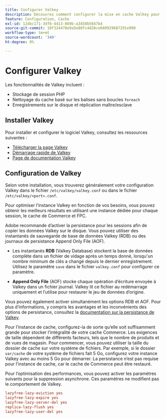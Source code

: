 ```yaml
---
title: Configurer Valkey
description: Découvrez comment configurer la mise en cache Valkey pour l’optimisation des performances d’Adobe Commerce. Découvrez les fonctionnalités, les étapes de configuration et les bonnes pratiques de configuration.
feature: Configuration, Cache
exl-id: 12dbc171-3df6-4413-869b-a3450b5647b4
source-git-commit: 10f324478e9a5e80fc4d28ce680929687291e990
workflow-type: tm+mt
source-wordcount: '349'
ht-degree: 0%

---
```


# Configurer Valkey

Les fonctionnalités de Valkey incluent :

- Stockage de session PHP
- Nettoyage du cache basé sur les balises sans boucles `foreach`
- Enregistrements sur le disque et réplication maître/esclave

## Installer Valkey

Pour installer et configurer le logiciel Valkey, consultez les ressources suivantes :

- [Télécharger la page Valkey](https://valkey.io/download/)
- [Démarrage rapide de Valkey](https://valkey.io/topics/quickstart/)
- [Page de documentation Valkey](https://valkey.io/docs)

## Configuration de Valkey

Selon votre installation, vous trouverez généralement votre configuration Valkey dans le fichier `/etc/valkey/valkey.conf` ou dans le fichier `/etc/valkey/<port>.conf`.

Pour optimiser l’instance Valkey en fonction de vos besoins, vous pouvez obtenir les meilleurs résultats en utilisant une instance dédiée pour chaque session, le cache de Commerce et FPC.

Adobe recommande d’activer la persistance pour les sessions afin de copier les données Valkey sur le disque. Vous pouvez utiliser des instantanés de sauvegarde de base de données Valkey (RDB) ou des journaux de persistance Append Only File (AOF).

- Les instantanés **RDB** (Valkey Database) stockent la base de données complète dans un fichier de vidage après un temps donné, lorsqu&#39;un nombre minimum de clés a changé depuis le dernier enregistrement. Utilisez le paramètre `save` dans le fichier `valkey.conf` pour configurer ce paramètre.

- **Append Only File** (AOF) stocke chaque opération d’écriture envoyée à Valkey dans un fichier journal. Valkey lit ce fichier au redémarrage uniquement et l’utilise pour restaurer le jeu de données d’origine.

Vous pouvez également activer simultanément les options RDB et AOF. Pour plus d’informations, y compris les avantages et les inconvénients des options de persistance, consultez la [documentation sur la persistance de Valkey](https://valkey.io/topics/persistence/).

Pour l’instance de cache, configurez-la de sorte qu’elle soit suffisamment grande pour stocker l’intégralité de votre cache Commerce. Les exigences de taille dépendent de différents facteurs, tels que le nombre de produits et de vues de magasin. Pour commencer, vous pouvez utiliser la taille du dossier de cache sur votre système de fichiers. Par exemple, si le dossier `var/cache` de votre système de fichiers fait 5 Go, configurez votre instance Valkey avec au moins 5 Go pour démarrer. La persistance n’est pas requise pour l’instance de cache, car le cache de Commerce peut être restauré.

Pour l’optimisation des performances, vous pouvez activer les paramètres suivants pour la suppression asynchrone. Ces paramètres ne modifient pas le comportement de Valkey.

```ini
lazyfree-lazy-eviction yes
lazyfree-lazy-expire yes
lazyfree-lazy-server-del yes
replica-lazy-flush yes
lazyfree-lazy-user-del yes
```
